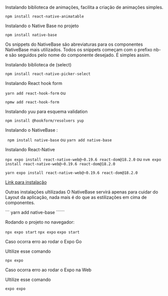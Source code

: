Instalando biblioteca de animações, facilita a criação de animações simples.

``` npm install react-native-animatable ``` 

Instalando o  Native Base no projeto

``` npm install native-base ```

Os snippets do NativeBase são abreviaturas para os componentes NativeBase mais utilizados. Todos os snippets começam com o prefixo nb- e são seguidos pelo nome do componente desejado. É simples assim.

Instalando biblioteca de (select)

``` npm install react-native-picker-select ```

Instalando React hook form

``` yarn add react-hook-form ```
ou 

``` npmw add react-hook-form ```

Instalando yuu para esquema validation 

```npm install @hookform/resolvers yup```

Instalando o NativeBase :

``` npm install native-base```
ou 
``` yarn add native-base  ```

Instalando React-Native

```npx expo install react-native-web@~0.19.6 react-dom@18.2.0```
ou
```nvm expo install react-native-web@~0.19.6 react-dom@18.2.0``` 

```yarn expo install react-native-web@~0.19.6 react-dom@18.2.0```

[Link para instalação](https://reactnative.dev/docs/alert)

Outras instalações ultilizadas O NativeBase
servirá apenas para cuidar do Layout da aplicação, nada mais é do que as estilizações em cima de componentes.

``` yarn add native-base ``````

Rodando o projeto no navegador:

```npx expo start```
``` npx expo ```
``` expo start ```

Caso ocorra erro ao rodar o Expo Go 

Ultilize esse comando

``` npx expo ```


Caso ocorra erro ao rodar o Expo na Web

Ultilize esse comando

``` expo expo ```